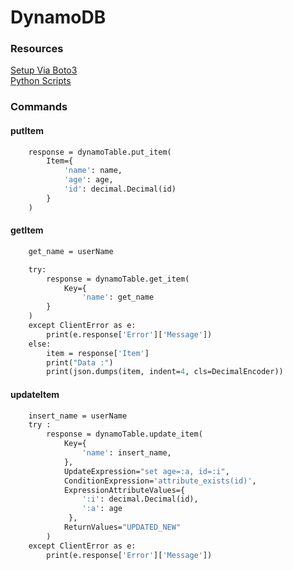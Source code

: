 # DynamoDB 

### Resources
[Setup Via Boto3](https://www.youtube.com/watch?v=G68oSgFotZA)  
[Python Scripts](https://www.youtube.com/watch?v=G68oSgFotZA)  

### Commands
#### putItem
```def putItem(name,age,id):
    response = dynamoTable.put_item(
        Item={
            'name': name,
            'age': age,
            'id': decimal.Decimal(id)
        }
    )
```
#### getItem
```def getItem(userName):
    get_name = userName

    try:
        response = dynamoTable.get_item(
            Key={
                'name': get_name
        }
    )
    except ClientError as e:
        print(e.response['Error']['Message'])
    else:
        item = response['Item']
        print("Data :")
        print(json.dumps(item, indent=4, cls=DecimalEncoder))
```
#### updateItem
```def updateItem(userName,id,age):
    insert_name = userName
    try :
        response = dynamoTable.update_item(
            Key={
                'name': insert_name,
            },
            UpdateExpression="set age=:a, id=:i",
            ConditionExpression='attribute_exists(id)',
            ExpressionAttributeValues={
                ':i': decimal.Decimal(id),
                ':a': age
             },
            ReturnValues="UPDATED_NEW"
        )
    except ClientError as e:
        print(e.response['Error']['Message'])
```
